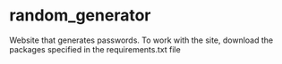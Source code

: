 # random_generator
Website that generates passwords.
To work with the site, download the packages specified in the requirements.txt file
